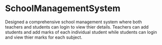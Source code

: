 # SchoolManagementSystem
Designed a comprehensive school management system where both teachers and students can login to view thier details. Teachers can add students and add marks of each individual student while students can login and view thier marks for each subject.

